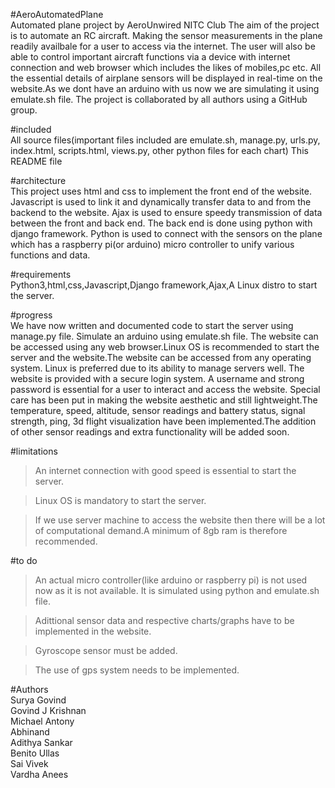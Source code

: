 #AeroAutomatedPlane\
Automated plane project by AeroUnwired NITC Club  The aim of the project is to automate an RC aircraft. Making the sensor measurements in the plane readily availbale for a user to access via the internet. The user will also be able to control important aircraft functions via a device with internet connection and web browser which includes the likes of mobiles,pc etc. All the essential details of airplane sensors will be displayed in real-time on the website.As we dont have an arduino with us now we are simulating it using emulate.sh file. The project is collaborated by all authors using a GitHub group.

#included\
All source files(important files included are emulate.sh, manage.py, urls.py, index.html, scripts.html, views.py, other python files for each chart)
This README file

#architecture\
This project uses html and css to implement the front end of the website. Javascript is used to link it and dynamically transfer data to and from the backend to the website. Ajax is used to ensure speedy transmission of data between the front and back end. The back end is done using python with django framework. Python is used to connect with the sensors on the plane which has a raspberry pi(or arduino) micro controller to unify various functions and data.

#requirements\
Python3,html,css,Javascript,Django framework,Ajax,A Linux distro to start the server. 

#progress\
We have now written and documented code to start the server using manage.py file. Simulate an arduino using emulate.sh file. The website can be accessed using any web browser.Linux OS is recommended to start the server and the website.The website can be accessed from any operating system. Linux is preferred due to its ability to manage servers well. The website is provided with a secure login system. A username and strong password is essential for a user to interact and access the website. Special care has been put in making the website aesthetic and still lightweight.The temperature, speed, altitude, sensor readings and battery status, signal strength, ping, 3d flight visualization have been implemented.The addition of other sensor readings and extra functionality will be added soon.

#limitations
>An internet connection with good speed is essential to start the server.

>Linux OS is mandatory to start the server.

>If we use server machine to access the website then there will be a lot of computational demand.A minimum of 8gb ram is therefore recommended.

#to do
>An actual micro controller(like arduino or raspberry pi) is not used now as it is not available. It is simulated using python and emulate.sh file.

>Adittional sensor data and respective charts/graphs have to be implemented in the website.

>Gyroscope sensor must be added.

>The use of gps system needs to be implemented.

#Authors\
Surya
Govind\
Govind J Krishnan\
Michael Antony\
Abhinand\
Adithya Sankar\
Benito Ullas\
Sai Vivek\
Vardha Anees